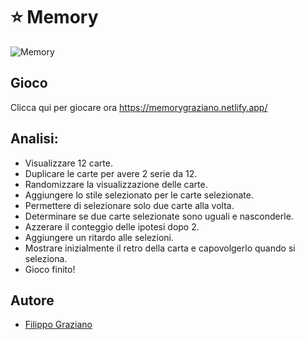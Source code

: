 # ⭐ Memory
![Memory](https://user-images.githubusercontent.com/78277419/187728491-26537d4f-25fa-4696-bb1d-1dcec96086d3.png)

## Gioco
Clicca qui per giocare ora https://memorygraziano.netlify.app/

## Analisi:
- Visualizzare 12 carte.
- Duplicare le carte per avere 2 serie da 12.
- Randomizzare la visualizzazione delle carte.
- Aggiungere lo stile selezionato per le carte selezionate.
- Permettere di selezionare solo due carte alla volta.
- Determinare se due carte selezionate sono uguali e nasconderle.
- Azzerare il conteggio delle ipotesi dopo 2.
- Aggiungere un ritardo alle selezioni.
- Mostrare inizialmente il retro della carta e capovolgerlo quando si seleziona.
- Gioco finito!

## Autore
- [Filippo Graziano](https://github.com/Grax03)
